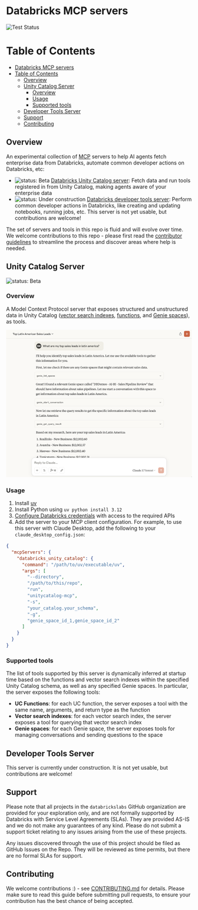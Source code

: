# Databricks MCP servers

![Test Status](https://github.com/databrickslabs/mcp/actions/workflows/unit_tests.yml/badge.svg)

Table of Contents
=================

- [Databricks MCP servers](#databricks-mcp-servers)
- [Table of Contents](#table-of-contents)
  - [Overview](#overview)
  - [Unity Catalog Server](#unity-catalog-server)
    - [Overview](#overview-1)
    - [Usage](#usage)
    - [Supported tools](#supported-tools)
  - [Developer Tools Server](#developer-tools-server)
  - [Support](#support)
  - [Contributing](#contributing)

## Overview
An experimental collection of [MCP](https://modelcontextprotocol.io/introduction) servers to help AI agents fetch enterprise data from Databricks, automate common developer actions on Databricks, etc:

* ![status: Beta](https://img.shields.io/badge/status-Beta-yellow?style=flat-square&logo=databricks)
  [Databricks Unity Catalog server](./servers/unity_catalog/README.md): Fetch data and run tools registered in from Unity Catalog, making agents aware of your enterprise data
* ![status: Under construction](https://img.shields.io/badge/status-Under_construction-red?style=flat-square&logo=databricks)
  [Databricks developer tools server](): Perform common developer actions in Databricks, like creating and updating notebooks, running jobs, etc. This server is not yet usable, but contributions are welcome!

The set of servers and tools in this repo is fluid and will evolve over time. We welcome contributions to this repo - please first
read the [contributor guidelines](CONTRIBUTING.md) to streamline the process and discover areas where help is needed.

## Unity Catalog Server

![status: Beta](https://img.shields.io/badge/status-Beta-yellow?style=flat-square&logo=databricks)

### Overview
A Model Context Protocol server that exposes structured and unstructured data in Unity Catalog ([vector search indexes](https://docs.databricks.com/gcp/en/generative-ai/vector-search), [functions](https://docs.databricks.com/aws/en/generative-ai/agent-framework/create-custom-tool), and [Genie spaces](https://docs.databricks.com/aws/en/genie/)), as tools.

<img src="docs/images/demo.png" alt="Demo image" height="400px">

### Usage
1. Install [uv](https://docs.astral.sh/uv/getting-started/installation/)
1. Install Python using `uv python install 3.12`
1. [Configure Databricks credentials](https://docs.databricks.com/aws/en/dev-tools/cli/authentication) with access to the required APIs
1. Add the server to your MCP client configuration. For example, to use this server with Claude Desktop, add the following to your `claude_desktop_config.json`:

```json
{
  "mcpServers": {
    "databricks_unity_catalog": {
      "command": "/path/to/uv/executable/uv",
      "args": [
        "--directory",
        "/path/to/this/repo",
        "run",
        "unitycatalog-mcp",
        "-s",
        "your_catalog.your_schema",
        "-g",
        "genie_space_id_1,genie_space_id_2"
      ]
    }
  }
}
```

### Supported tools

The list of tools supported by this server is dynamically inferred at startup time based on the functions and vector search indexes
within the specified Unity Catalog schema, as well as any specified Genie spaces. In particular, the server exposes
the following tools:

* **UC Functions**: for each UC function, the server exposes a tool with the same name, arguments, and return type as the function
* **Vector search indexes**: for each vector search index, the server exposes a tool for querying that vector search index
* **Genie spaces**: for each Genie space, the server exposes tools for managing conversations and sending questions to the space

## Developer Tools Server

This server is currently under construction. It is not yet usable, but contributions are welcome!

## Support
Please note that all projects in the `databrickslabs` GitHub organization are provided for your exploration only, and are not formally supported by Databricks with Service Level Agreements (SLAs).  They are provided AS-IS and we do not make any guarantees of any kind.  Please do not submit a support ticket relating to any issues arising from the use of these projects.

Any issues discovered through the use of this project should be filed as GitHub Issues on the Repo.  They will be reviewed as time permits, but there are no formal SLAs for support.

## Contributing

We welcome contributions :) - see [CONTRIBUTING.md](./CONTRIBUTING.md) for details. Please make sure to read this guide before 
submitting pull requests, to ensure your contribution has the best chance of being accepted.

